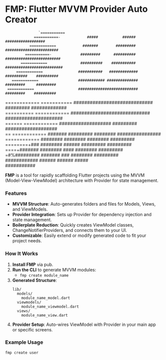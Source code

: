 # FMP: Flutter MVVM Provider Auto Creator


                   `===========                                                                      
                 ===========-            #####           ######         ##################          
               ============            #######        #########      ########################       
             ===========-             #########      ##########      #########################      
           ============               ##########    ###########     ##########################      
         ============                ###########   #############       ##########    ##########     
       ============                  ############ ##############       #########     #########      
     ============                    ###########################       #########    ##########      
   ============    ===========      #############################      ######### #############      
   ==========    ============       #############################      #####################        
     ======    ============        ###################  #########      ###################          
       ==    ============          #######  #########    ########     ################              
           ============           ########  ########     ########     #########                     
           ========+###           ########   ######      #########    #########                     
             ====+#######        ########     ####        ########    #########                     
               =#%#########      #######      ###         ########    #########                     
                 ############     ######                  ######      #####                         
                   ###########                    



**FMP** is a tool for rapidly scaffolding Flutter projects using the MVVM (Model-View-ViewModel) architecture with Provider for state management.

### Features

- **MVVM Structure**: Auto-generates folders and files for Models, Views, and ViewModels.
- **Provider Integration**: Sets up Provider for dependency injection and state management.
- **Boilerplate Reduction**: Quickly creates ViewModel classes, ChangeNotifierProviders, and connects them to your UI.
- **Customizable**: Easily extend or modify generated code to fit your project needs.

### How It Works

1. **Install FMP** via pub.
2. **Run the CLI** to generate MVVM modules:
   - `fmp create module_name`
3. **Generated Structure**:
    ```
    lib/
      models/
        module_name_model.dart
      viewmodels/
        module_name_viewmodel.dart
      views/
        module_name_view.dart
    ```
4. **Provider Setup**: Auto-wires ViewModel with Provider in your main app or specific screens.

### Example Usage

```bash
fmp create user